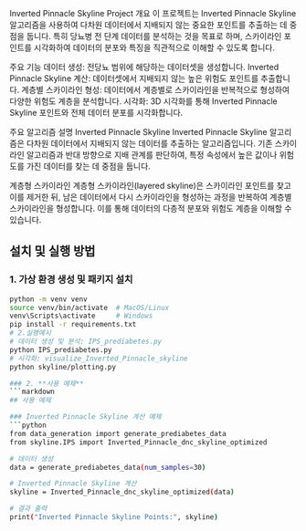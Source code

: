 Inverted Pinnacle Skyline Project
개요
이 프로젝트는 Inverted Pinnacle Skyline 알고리즘을 사용하여 다차원 데이터에서 지배되지 않는 중요한 포인트를 추출하는 데 중점을 둡니다. 특히 당뇨병 전 단계 데이터를 분석하는 것을 목표로 하며, 스카이라인 포인트를 시각화하여 데이터의 분포와 특징을 직관적으로 이해할 수 있도록 합니다.

주요 기능
데이터 생성:  전당뇨 범위에 해당하는 데이터셋을 생성합니다.
Inverted Pinnacle Skyline 계산: 데이터셋에서 지배되지 않는 높은 위험도 포인트를 추출합니다.
계층별 스카이라인 형성: 데이터에서 계층별로 스카이라인을 반복적으로 형성하여 다양한 위험도 계층을 분석합니다.
시각화: 3D 시각화를 통해 Inverted Pinnacle Skyline 포인트와 전체 데이터 분포를 시각화합니다.




주요 알고리즘 설명
Inverted Pinnacle Skyline
Inverted Pinnacle Skyline 알고리즘은 다차원 데이터에서 지배되지 않는 데이터를 추출하는 알고리즘입니다. 기존 스카이라인 알고리즘과 반대 방향으로 지배 관계를 판단하여, 특정 속성에서 높은 값이나 위험도를 가진 데이터를 찾는 데 중점을 둡니다.

계층형 스카이라인
계층형 스카이라인(layered skyline)은 스카이라인 포인트를 찾고 이를 제거한 뒤, 남은 데이터에서 다시 스카이라인을 형성하는 과정을 반복하여 계층별 스카이라인을 형성합니다. 이를 통해 데이터의 다층적 분포와 위험도 계층을 이해할 수 있습니다.


## 설치 및 실행 방법

### 1. 가상 환경 생성 및 패키지 설치
```bash
python -m venv venv
source venv/bin/activate  # MacOS/Linux
venv\Scripts\activate     # Windows
pip install -r requirements.txt
# 2.실행예시
# 데이터 생성 및 분석: IPS_prediabetes.py
python IPS_prediabetes.py
# 시각화: visualize_Inverted_Pinnacle_skyline
python skyline/plotting.py

### 2. **사용 예제**
```markdown
## 사용 예제

### Inverted Pinnacle Skyline 계산 예제
```python
from data_generation import generate_prediabetes_data
from skyline.IPS import Inverted_Pinnacle_dnc_skyline_optimized

# 데이터 생성
data = generate_prediabetes_data(num_samples=30)

# Inverted Pinnacle Skyline 계산
skyline = Inverted_Pinnacle_dnc_skyline_optimized(data)

# 결과 출력
print("Inverted Pinnacle Skyline Points:", skyline)
